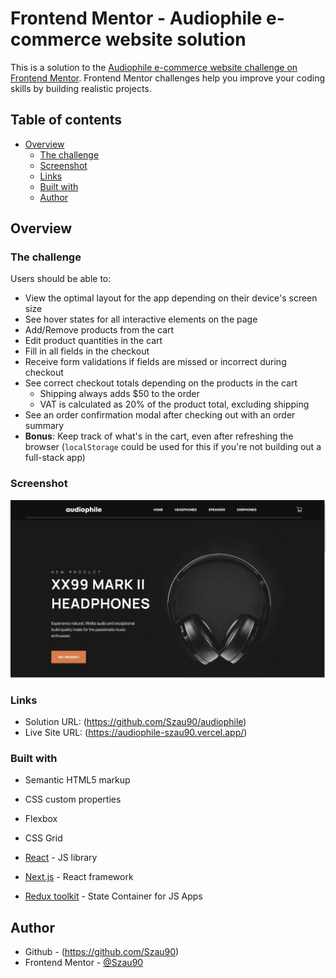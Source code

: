 # Frontend Mentor - Audiophile e-commerce website solution

This is a solution to the [Audiophile e-commerce website challenge on Frontend Mentor](https://www.frontendmentor.io/challenges/audiophile-ecommerce-website-C8cuSd_wx). Frontend Mentor challenges help you improve your coding skills by building realistic projects. 

## Table of contents

- [Overview](#overview)
  - [The challenge](#the-challenge)
  - [Screenshot](#screenshot)
  - [Links](#links)
  - [Built with](#built-with)
  - [Author](#author)




## Overview

### The challenge

Users should be able to:

- View the optimal layout for the app depending on their device's screen size
- See hover states for all interactive elements on the page
- Add/Remove products from the cart
- Edit product quantities in the cart
- Fill in all fields in the checkout
- Receive form validations if fields are missed or incorrect during checkout
- See correct checkout totals depending on the products in the cart
  - Shipping always adds $50 to the order
  - VAT is calculated as 20% of the product total, excluding shipping
- See an order confirmation modal after checking out with an order summary
- **Bonus**: Keep track of what's in the cart, even after refreshing the browser (`localStorage` could be used for this if you're not building out a full-stack app)

### Screenshot

![](./Audiophile.jpg)


### Links

- Solution URL: (https://github.com/Szau90/audiophile)
- Live Site URL: (https://audiophile-szau90.vercel.app/)


### Built with

- Semantic HTML5 markup
- CSS custom properties
- Flexbox
- CSS Grid

- [React](https://reactjs.org/) - JS library
- [Next.js](https://nextjs.org/) - React framework
- [Redux toolkit](https://redux-toolkit.js.org) - State Container for JS Apps


## Author

- Github - (https://github.com/Szau90)
- Frontend Mentor - [@Szau90](https://www.frontendmentor.io/profile/Szau90)

